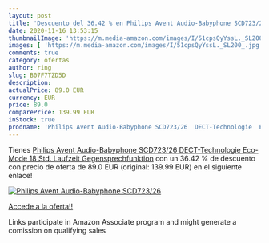 ```yaml
---
layout: post
title: 'Descuento del 36.42 % en Philips Avent Audio-Babyphone SCD723/26 '
date: 2020-11-16 13:53:15
thumbnailImage: 'https://m.media-amazon.com/images/I/51cpsQyYssL._SL200_.jpg'
images: [ 'https://m.media-amazon.com/images/I/51cpsQyYssL._SL200_.jpg' ]
comments: true
category: ofertas
author: ring
slug: B07F7TZD5D
description:
actualPrice: 89.0 EUR
currency: EUR
price: 89.0
comparePrice: 139.99 EUR
inStock: true
prodname: 'Philips Avent Audio-Babyphone SCD723/26  DECT-Technologie  Eco-Mode  18 Std. Laufzeit  Gegensprechfunktion'
---
```


Tienes [Philips Avent Audio-Babyphone SCD723/26  DECT-Technologie  Eco-Mode  18 Std. Laufzeit  Gegensprechfunktion](https://www.amazon.de/dp/B07F7TZD5D/?tag=tolees0ca-21) con un 36.42 % de descuento con precio de oferta de 89.0 EUR (original: 139.99 EUR) en el siguiente enlace!

[![Philips Avent Audio-Babyphone SCD723/26 ](https://m.media-amazon.com/images/I/51cpsQyYssL._SL200_.jpg)](https://www.amazon.de/dp/B07F7TZD5D/?tag=tolees0ca-21)

[Accede a la oferta!!](https://www.amazon.de/dp/B07F7TZD5D/?tag=tolees0ca-21)

Links participate in Amazon Associate program and might generate a comission on qualifying sales


